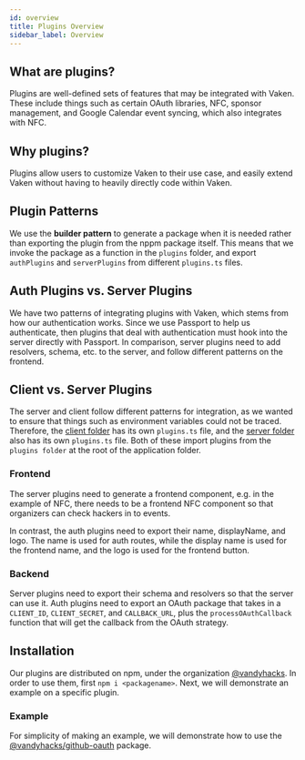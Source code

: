 ```yaml
---
id: overview
title: Plugins Overview
sidebar_label: Overview
---
```


## What are plugins?

Plugins are well-defined sets of features that may be integrated with Vaken. These include things such as certain OAuth libraries, NFC, sponsor management, and Google Calendar event syncing, which also integrates with NFC.

## Why plugins?

Plugins allow users to customize Vaken to their use case, and easily extend Vaken without having to heavily directly code within Vaken.

## Plugin Patterns

We use the **builder pattern** to generate a package when it is needed rather than exporting the plugin from the nppm package itself. This means that we invoke the package as a function in the `plugins` folder, and export `authPlugins` and `serverPlugins` from different `plugins.ts` files.

## Auth Plugins vs. Server Plugins

We have two patterns of integrating plugins with Vaken, which stems from how our authentication works. Since we use Passport to help us authenticate, then plugins that deal with authentication must hook into the server directly with Passport. In comparison, server plugins need to add resolvers, schema, etc. to the server, and follow different patterns on the frontend.

## Client vs. Server Plugins

The server and client follow different patterns for integration, as we wanted to ensure that things such as environment variables could not be traced. Therefore, the [client folder](../../../src/client/) has its own `plugins.ts` file, and the [server folder](../../../src/server) also has its own `plugins.ts` file. Both of these import plugins from the `plugins folder` at the root of the application folder.

### Frontend

The server plugins need to generate a frontend component, e.g. in the example of NFC, there needs to be a frontend NFC component so that organizers can check hackers in to events.

In contrast, the auth plugins need to export their name, displayName, and logo. The name is used for auth routes, while the display name is used for the frontend name, and the logo is used for the frontend button.

### Backend

Server plugins need to export their schema and resolvers so that the server can use it. Auth plugins need to export an OAuth package that takes in a `CLIENT_ID`, `CLIENT_SECRET`, and `CALLBACK_URL`, plus the `processOAuthCallback` function that will get the callback from the OAuth strategy.

## Installation

Our plugins are distributed on npm, under the organization [@vandyhacks](https://www.npmjs.com/org/vandyhacks). In order to use them, first `npm i <packagename>`. Next, we will demonstrate an example on a specific plugin.

### Example

For simplicity of making an example, we will demonstrate how to use the [@vandyhacks/github-oauth](https://www.npmjs.com/package/@vandyhacks/github-oauth) package.
